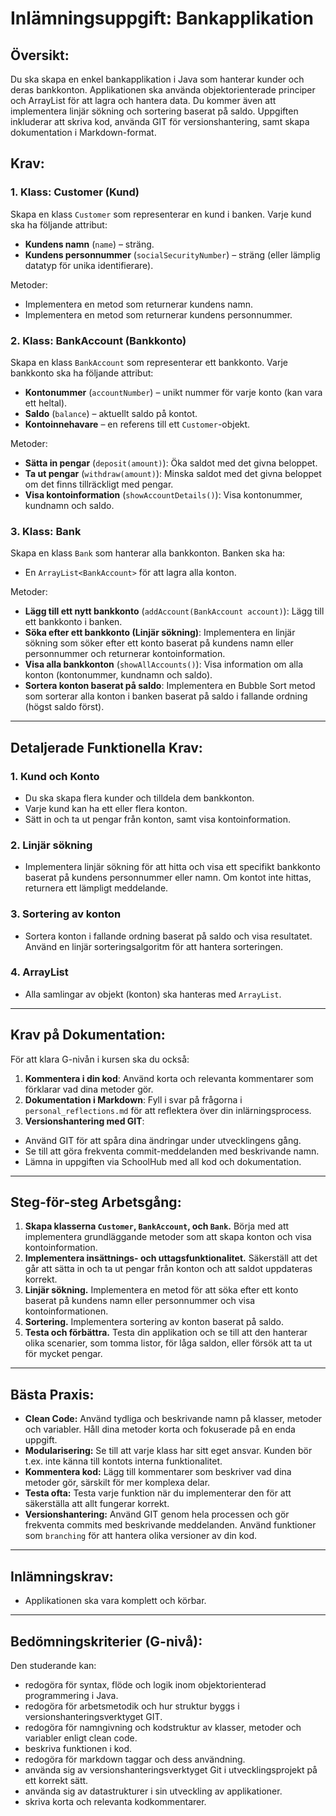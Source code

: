 # Inlämningsuppgift: Bankapplikation

## Översikt:

Du ska skapa en enkel bankapplikation i Java som hanterar kunder och deras bankkonton. Applikationen ska använda
objektorienterade principer och ArrayList för att lagra och hantera data. Du kommer även att implementera linjär sökning
och sortering baserat på saldo. Uppgiften inkluderar att skriva kod, använda GIT för versionshantering, samt skapa
dokumentation i Markdown-format.

## Krav:

### 1. **Klass: Customer (Kund)**

Skapa en klass `Customer` som representerar en kund i banken. Varje kund ska ha följande attribut:

- **Kundens namn** (`name`) – sträng.
- **Kundens personnummer** (`socialSecurityNumber`) – sträng (eller lämplig datatyp för unika identifierare).

Metoder:

- Implementera en metod som returnerar kundens namn.
- Implementera en metod som returnerar kundens personnummer.

### 2. **Klass: BankAccount (Bankkonto)**

Skapa en klass `BankAccount` som representerar ett bankkonto. Varje bankkonto ska ha följande attribut:

- **Kontonummer** (`accountNumber`) – unikt nummer för varje konto (kan vara ett heltal).
- **Saldo** (`balance`) – aktuellt saldo på kontot.
- **Kontoinnehavare** – en referens till ett `Customer`-objekt.

Metoder:

- **Sätta in pengar** (`deposit(amount)`): Öka saldot med det givna beloppet.
- **Ta ut pengar** (`withdraw(amount)`): Minska saldot med det givna beloppet om det finns tillräckligt med pengar.
- **Visa kontoinformation** (`showAccountDetails()`): Visa kontonummer, kundnamn och saldo.

### 3. **Klass: Bank**

Skapa en klass `Bank` som hanterar alla bankkonton. Banken ska ha:

- En `ArrayList<BankAccount>` för att lagra alla konton.

Metoder:

- **Lägg till ett nytt bankkonto** (`addAccount(BankAccount account)`): Lägg till ett bankkonto i banken.
- **Söka efter ett bankkonto (Linjär sökning)**: Implementera en linjär sökning som söker efter ett konto baserat på
  kundens namn eller personnummer och returnerar kontoinformation.
- **Visa alla bankkonton** (`showAllAccounts()`): Visa information om alla konton (kontonummer, kundnamn och saldo).
- **Sortera konton baserat på saldo**: Implementera en Bubble Sort metod som sorterar alla konton i banken baserat på
  saldo i fallande ordning (högst saldo först).

---

## Detaljerade Funktionella Krav:

### 1. **Kund och Konto**

- Du ska skapa flera kunder och tilldela dem bankkonton.
- Varje kund kan ha ett eller flera konton.
- Sätt in och ta ut pengar från konton, samt visa kontoinformation.

### 2. **Linjär sökning**

- Implementera linjär sökning för att hitta och visa ett specifikt bankkonto baserat på kundens personnummer eller namn.
  Om kontot inte hittas, returnera ett lämpligt meddelande.

### 3. **Sortering av konton**

- Sortera konton i fallande ordning baserat på saldo och visa resultatet. Använd en linjär sorteringsalgoritm för att
  hantera sorteringen.

### 4. **ArrayList**

- Alla samlingar av objekt (konton) ska hanteras med `ArrayList`.

---

## Krav på Dokumentation:

För att klara G-nivån i kursen ska du också:

1. **Kommentera i din kod**: Använd korta och relevanta kommentarer som förklarar vad dina metoder gör.
2. **Dokumentation i Markdown**: Fyll i svar på frågorna i `personal_reflections.md` för att reflektera över din
   inlärningsprocess.
3. **Versionshantering med GIT**:

- Använd GIT för att spåra dina ändringar under utvecklingens gång.
- Se till att göra frekventa commit-meddelanden med beskrivande namn.
- Lämna in uppgiften via SchoolHub med all kod och dokumentation.

---

## Steg-för-steg Arbetsgång:

1. **Skapa klasserna `Customer`, `BankAccount`, och `Bank`.** Börja med att implementera grundläggande metoder som att
   skapa konton och visa kontoinformation.
2. **Implementera insättnings- och uttagsfunktionalitet.** Säkerställ att det går att sätta in och ta ut pengar från
   konton och att saldot uppdateras korrekt.
3. **Linjär sökning.** Implementera en metod för att söka efter ett konto baserat på kundens namn eller personnummer och
   visa kontoinformationen.
4. **Sortering.** Implementera sortering av konton baserat på saldo.
5. **Testa och förbättra.** Testa din applikation och se till att den hanterar olika scenarier, som tomma listor, för
   låga saldon, eller försök att ta ut för mycket pengar.

---

## Bästa Praxis:

- **Clean Code:** Använd tydliga och beskrivande namn på klasser, metoder och variabler. Håll dina metoder korta och
  fokuserade på en enda uppgift.
- **Modularisering:** Se till att varje klass har sitt eget ansvar. Kunden bör t.ex. inte känna till kontots interna
  funktionalitet.
- **Kommentera kod:** Lägg till kommentarer som beskriver vad dina metoder gör, särskilt för mer komplexa delar.
- **Testa ofta:** Testa varje funktion när du implementerar den för att säkerställa att allt fungerar korrekt.
- **Versionshantering:** Använd GIT genom hela processen och gör frekventa commits med beskrivande meddelanden. Använd
  funktioner som `branching` för att hantera olika versioner av din kod.

---

## Inlämningskrav:

- Applikationen ska vara komplett och körbar.

---

## Bedömningskriterier (G-nivå):

Den studerande kan:

- redogöra för syntax, flöde och logik inom objektorienterad programmering i Java.
- redogöra för arbetsmetodik och hur struktur byggs i versionshanteringsverktyget GIT.
- redogöra för namngivning och kodstruktur av klasser, metoder och variabler enligt clean code.
- beskriva funktionen i kod.
- redogöra för markdown taggar och dess användning.
- använda sig av versionshanteringsverktyget Git i utvecklingsprojekt på ett korrekt sätt.
- använda sig av datastrukturer i sin utveckling av applikationer.
- skriva korta och relevanta kodkommentarer.
